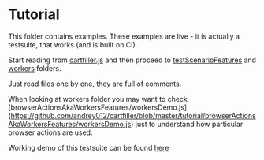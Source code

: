 # Tutorial

This folder contains examples. These examples are live - it is actually a testsuite, that works (and is built on CI). 

Start reading from [cartfiller.js](cartfiller.js) and then proceed to [testScenarioFeatures](testScenarioFeatures) and [workers](workers) folders.

Just read files one by one, they are full of comments.

When looking at workers folder you may want to check [browserActionsAkaWorkersFeatures/workersDemo.js] (https://github.com/andrey012/cartfiller/blob/master/tutorial/browserActionsAkaWorkersFeatures/workersDemo.js) just to understand how particular browser actions are used.

Working demo of this testsuite can be found [here](http://andrey012.github.io/cartfiller/dist/index.ga.html#root=https://andrey012.github.io/cartfiller/tutorial)

